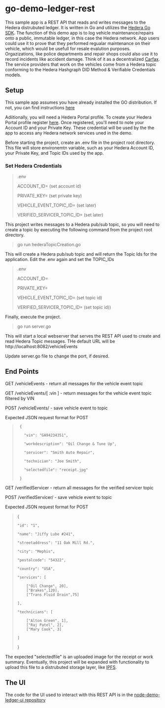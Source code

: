 # go-demo-ledger-rest

This sample app is a REST API that reads and writes messages to the Hedera distrubuted ledger.  It is written in Go and utilizes the [Hedera Go SDK](https://github.com/hashgraph/hedera-sdk-go). The function of this demo app is to log vehicle maintenance/repairs onto a public, immutable ledger, in this case the Hedera network.  App users could use it to prove that they performed regualar maintenance on their vehicle, which would be usefull for resale evalution purposes.  Orgazizations, like police departments and repair shops could also use it to record incidents like accident damage.  Think of it as a decentralized [Carfax](https://www.carfax.com/vehicle-history-reports/).  The service providers that work on the vehicles come from a Hedera topic conforming to the Hedera Hashgraph DID Method & Verifiable Credentials models.

## Setup

This sample app assumes you have already installed the GO distribution.  If not, you can find instructions [here](https://golang.org/doc/install)

Adiitionally, you will need a Hedera Portal profile. To create your Hedera Portal profile register [here](https://portal.hedera.com/register).  Once registered, you'll need to note your Account ID and your Private Key.  These credential will be used by the the app to access any Hedera network services uned in the demo.

Before starting the project, create an .env file in the project root directory.  This file will store environemtn variable, such as your Hedera Account ID, your Private Key, and Topic IDs used by the app.

### Set Hedera Credentials

> .env
>
> ACCOUNT_ID= (set account id)
>
> PRIVATE_KEY= (set private key)
>
> VEHICLE_EVENT_TOPIC_ID= (set later)
>
> VERIFIED_SERVICER_TOPIC_ID= (set later)

This project writes messages to a Hedera pub/sub topic, so you will need to create a topic by executing the following command from the project root directory.

> go run hederaTopicCreation.go

This will create a Hedera pub/sub topic and will return the Topic Ids for the application.
Edit the .env again and set the TOPIC_IDs

> .env
>
> ACCOUNT_ID=
>
> PRIVATE_KEY=
>
> VEHICLE_EVENT_TOPIC_ID= (set topic id)
>
> VERIFIED_SERVICER_TOPIC_ID= (set topic id))

Finally, execute the project.

> go run server.go

This will start a local webserver that serves the REST API used to create and read Hedera Topic messages.
THe default URL will be http://localhost:8082/vehicleEvents

Update server.go file to change the port, if desired.

## End Points

GET /vehicleEvents - return all messages for the vehicle event topic

GET /vehicleEvents/[ :vin ] - return messages for the vehicle event topic filtered by VIN

POST /vehicleEvents/ - save vehicle event to topic

Expected JSON request format for POST
>
>      {
>
>        "vin": "GA94234351",
>  
>        "workdescription": "Oil Change & Tune Up",
>
>        "servicer": "Smith Auto Repair",
>
>        "technician": "Joe Smith",
>
>        "selectedfile": "receipt.jpg"
>
>      }

GET /verifiedServicer - return all messages for the verified servicer topic

POST /verifiedServicer/ - save vehicle event to topic

Expected JSON request format for POST
>
> {
>
>     "id": "1",
>
>     "name": "Jiffy Lube #241",
>
>     "streetaddress": "11 Oak Mill Rd.",
>
>     "city": "Mephis",
>
>     "postalcode": "54322",
>
>     "country": "USA",
>
>     "services": [
>
>         ["Oil Change", 20],
>         ["Brakes",120],
>         ["Trans Fluid Drain",75]
>
>     ],
>
>     "technicians": [
>
>         ["Alton Green", 1],
>         ["Raj Patel", 2],
>         ["Mary Cook", 3]
>
>     ]
>
> }

The expected "selectedfile" is an uploaded image for the receipt or work summary.  Eventually, this project will be expanded with functionality to upload this file to a distrubuted storage layer, like [IPFS](https://ipfs.io/). 
  
## The UI  
The code for the UI used to interact with this REST API is in the [node-demo-ledger-ui repository](https://github.com/droatl2000/node-demo-ledger-ui)
